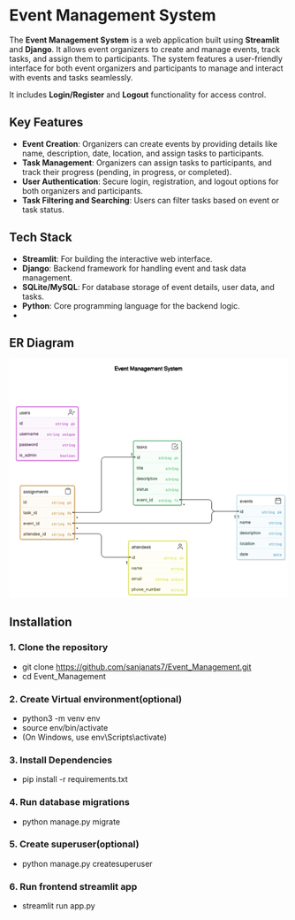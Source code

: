 # Event Management System

The **Event Management System** is a web application built using **Streamlit** and **Django**. It allows event organizers to create and manage events, track tasks, and assign them to participants. The system features a user-friendly interface for both event organizers and participants to manage and interact with events and tasks seamlessly.

It includes **Login/Register** and **Logout** functionality for access control.

## Key Features

- **Event Creation**: Organizers can create events by providing details like name, description, date, location, and assign tasks to participants.
- **Task Management**: Organizers can assign tasks to participants, and track their progress (pending, in progress, or completed).
- **User Authentication**: Secure login, registration, and logout options for both organizers and participants.
- **Task Filtering and Searching**: Users can filter tasks based on event or task status.

## Tech Stack

- **Streamlit**: For building the interactive web interface.
- **Django**: Backend framework for handling event and task data management.
- **SQLite/MySQL**: For database storage of event details, user data, and tasks.
- **Python**: Core programming language for the backend logic.
- 
## ER Diagram
![ER Diagram](er.png)

## Installation

### 1. Clone the repository
- git clone https://github.com/sanjanats7/Event_Management.git
- cd Event_Management
### 2. Create Virtual environment(optional)
- python3 -m venv env
- source env/bin/activate
- (On Windows, use env\Scripts\activate)
### 3. Install Dependencies
- pip install -r requirements.txt
### 4. Run database migrations
- python manage.py migrate
### 5. Create superuser(optional)
- python manage.py createsuperuser
### 6. Run frontend streamlit app
- streamlit run app.py
